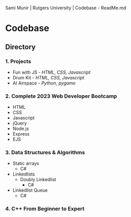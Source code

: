 Sami Munir | Rutgers University | Codebase - ReadMe.md
# Codebase
## Directory
### 1. Projects
* Fun with JS - *HTML, CSS, Javascript*
* Drum Kit - *HTML, CSS, Javascript*
* AI Airspace - *Python, pygame*
### 2. Complete 2023 Web Developer Bootcamp
* HTML
* CSS
* Javascript
* jQuery
* Node.js
* Express
* EJS
### 3. Data Structures & Algorithms
* Static arrays
    * C#
* Linkedlists
    * Doubly Linkedlist
        * C#
* Linkedlist Queue
    * C#
### 4. C++ From Beginner to Expert